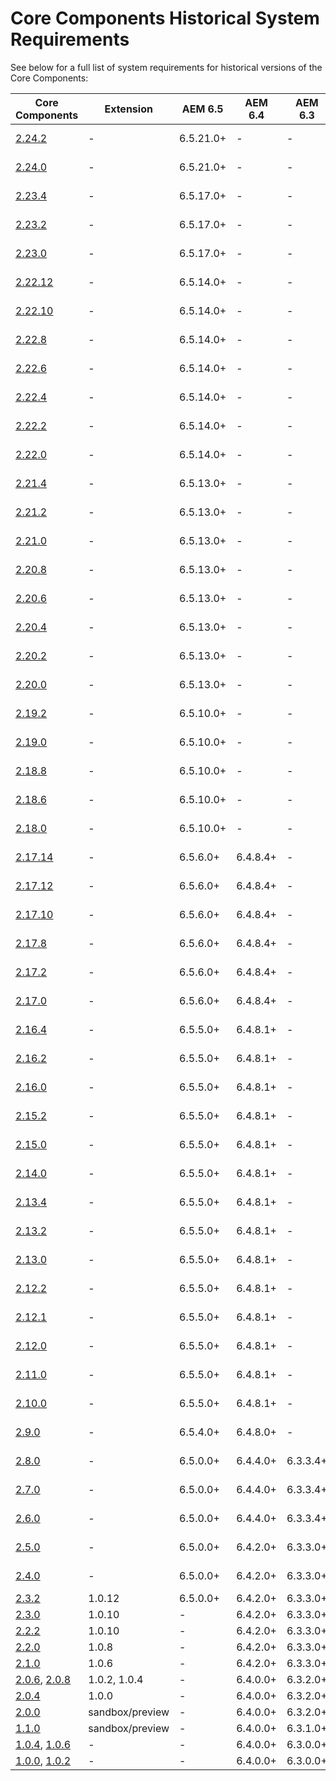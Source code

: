 # Core Components Historical System Requirements

See below for a full list of system requirements for historical versions of the Core Components:

Core Components | Extension | AEM 6.5    | AEM 6.4 | AEM 6.3 | Java  | Maven
----------------|-----------|------------|---------|---------|-------|------
[2.24.2](https://github.com/adobe/aem-core-wcm-components/releases/tag/core.wcm.components.reactor-2.23.4) | - | 6.5.21.0+ | - | - | 8, 11 | 3.3.9+
[2.24.0](https://github.com/adobe/aem-core-wcm-components/releases/tag/core.wcm.components.reactor-2.23.4) | - | 6.5.21.0+  | - | - | 8, 11 | 3.3.9+
[2.23.4](https://github.com/adobe/aem-core-wcm-components/releases/tag/core.wcm.components.reactor-2.23.4) | - | 6.5.17.0+  | - | - | 8, 11 | 3.3.9+
[2.23.2](https://github.com/adobe/aem-core-wcm-components/releases/tag/core.wcm.components.reactor-2.23.2) | - | 6.5.17.0+  | - | - | 8, 11 | 3.3.9+
[2.23.0](https://github.com/adobe/aem-core-wcm-components/releases/tag/core.wcm.components.reactor-2.23.0) | - | 6.5.17.0+  | - | - | 8, 11 | 3.3.9+
[2.22.12](https://github.com/adobe/aem-core-wcm-components/releases/tag/core.wcm.components.reactor-2.22.12) | - | 6.5.14.0+  | - | - | 8, 11 | 3.3.9+
[2.22.10](https://github.com/adobe/aem-core-wcm-components/releases/tag/core.wcm.components.reactor-2.22.10) | - | 6.5.14.0+  | - | - | 8, 11 | 3.3.9+
[2.22.8](https://github.com/adobe/aem-core-wcm-components/releases/tag/core.wcm.components.reactor-2.22.8) | - | 6.5.14.0+  | - | - | 8, 11 | 3.3.9+
[2.22.6](https://github.com/adobe/aem-core-wcm-components/releases/tag/core.wcm.components.reactor-2.22.6) | - | 6.5.14.0+  | - | - | 8, 11 | 3.3.9+
[2.22.4](https://github.com/adobe/aem-core-wcm-components/releases/tag/core.wcm.components.reactor-2.22.4) | - | 6.5.14.0+  | - | - | 8, 11 | 3.3.9+
[2.22.2](https://github.com/adobe/aem-core-wcm-components/releases/tag/core.wcm.components.reactor-2.22.2) | - | 6.5.14.0+  | - | - | 8, 11 | 3.3.9+
[2.22.0](https://github.com/adobe/aem-core-wcm-components/releases/tag/core.wcm.components.reactor-2.22.0) | - | 6.5.14.0+  | - | - | 8, 11 | 3.3.9+
[2.21.4](https://github.com/adobe/aem-core-wcm-components/releases/tag/core.wcm.components.reactor-2.21.4) | - | 6.5.13.0+  | - | - | 8, 11 | 3.3.9+
[2.21.2](https://github.com/adobe/aem-core-wcm-components/releases/tag/core.wcm.components.reactor-2.21.2) | - | 6.5.13.0+  | - | - | 8, 11 | 3.3.9+
[2.21.0](https://github.com/adobe/aem-core-wcm-components/releases/tag/core.wcm.components.reactor-2.21.0) | - | 6.5.13.0+  | - | - | 8, 11 | 3.3.9+
[2.20.8](https://github.com/adobe/aem-core-wcm-components/releases/tag/core.wcm.components.reactor-2.20.8) | - | 6.5.13.0+  | - | - | 8, 11 | 3.3.9+
[2.20.6](https://github.com/adobe/aem-core-wcm-components/releases/tag/core.wcm.components.reactor-2.20.6) | - | 6.5.13.0+  | - | - | 8, 11 | 3.3.9+
[2.20.4](https://github.com/adobe/aem-core-wcm-components/releases/tag/core.wcm.components.reactor-2.20.4) | - | 6.5.13.0+  | - | - | 8, 11 | 3.3.9+
[2.20.2](https://github.com/adobe/aem-core-wcm-components/releases/tag/core.wcm.components.reactor-2.20.2) | - | 6.5.13.0+  | - | - | 8, 11 | 3.3.9+
[2.20.0](https://github.com/adobe/aem-core-wcm-components/releases/tag/core.wcm.components.reactor-2.20.0) | - | 6.5.13.0+  | - | - | 8, 11 | 3.3.9+
[2.19.2](https://github.com/adobe/aem-core-wcm-components/releases/tag/core.wcm.components.reactor-2.19.2) | - | 6.5.10.0+  |  -  |  -  | 8, 11 | 3.3.9+
[2.19.0](https://github.com/adobe/aem-core-wcm-components/releases/tag/core.wcm.components.reactor-2.19.0) | - | 6.5.10.0+  |  -  |  -  | 8, 11 | 3.3.9+
[2.18.8](https://github.com/adobe/aem-core-wcm-components/releases/tag/core.wcm.components.reactor-2.18.8) | - | 6.5.10.0+  |  -  |  -  | 8, 11 | 3.3.9+
[2.18.6](https://github.com/adobe/aem-core-wcm-components/releases/tag/core.wcm.components.reactor-2.18.6) | - | 6.5.10.0+  |  -  |  -  | 8, 11 | 3.3.9+
[2.18.0](https://github.com/adobe/aem-core-wcm-components/releases/tag/core.wcm.components.reactor-2.18.0) | - | 6.5.10.0+  |  -  |  -  | 8, 11 | 3.3.9+
[2.17.14](https://github.com/adobe/aem-core-wcm-components/releases/tag/core.wcm.components.reactor-2.17.14) | - | 6.5.6.0+   | 6.4.8.4+ |  -  | 8, 11 | 3.3.9+
[2.17.12](https://github.com/adobe/aem-core-wcm-components/releases/tag/core.wcm.components.reactor-2.17.12) | - | 6.5.6.0+   | 6.4.8.4+ |  -  | 8, 11 | 3.3.9+
[2.17.10](https://github.com/adobe/aem-core-wcm-components/releases/tag/core.wcm.components.reactor-2.17.10) | - | 6.5.6.0+   | 6.4.8.4+ |  -  | 8, 11 | 3.3.9+
[2.17.8](https://github.com/adobe/aem-core-wcm-components/releases/tag/core.wcm.components.reactor-2.17.8) | - | 6.5.6.0+   | 6.4.8.4+ |  -  | 8, 11 | 3.3.9+
[2.17.2](https://github.com/adobe/aem-core-wcm-components/releases/tag/core.wcm.components.reactor-2.17.2) | - | 6.5.6.0+   | 6.4.8.4+ |  -  | 8, 11 | 3.3.9+
[2.17.0](https://github.com/adobe/aem-core-wcm-components/releases/tag/core.wcm.components.reactor-2.17.0) | - | 6.5.6.0+   | 6.4.8.4+ |  -  | 8, 11 | 3.3.9+
[2.16.4](https://github.com/adobe/aem-core-wcm-components/releases/tag/core.wcm.components.reactor-2.16.4) | - | 6.5.5.0+   | 6.4.8.1+ |  -  | 8, 11 | 3.3.9+
[2.16.2](https://github.com/adobe/aem-core-wcm-components/releases/tag/core.wcm.components.reactor-2.16.2) | - | 6.5.5.0+   | 6.4.8.1+ |  -  | 8, 11 | 3.3.9+
[2.16.0](https://github.com/adobe/aem-core-wcm-components/releases/tag/core.wcm.components.reactor-2.16.0) | - | 6.5.5.0+   | 6.4.8.1+ |  -  | 8, 11 | 3.3.9+
[2.15.2](https://github.com/adobe/aem-core-wcm-components/releases/tag/core.wcm.components.reactor-2.15.2) | - | 6.5.5.0+   | 6.4.8.1+ |  -  | 8, 11 | 3.3.9+
[2.15.0](https://github.com/adobe/aem-core-wcm-components/releases/tag/core.wcm.components.reactor-2.15.0) | - | 6.5.5.0+   | 6.4.8.1+ |  -  | 8, 11 | 3.3.9+
[2.14.0](https://github.com/adobe/aem-core-wcm-components/releases/tag/core.wcm.components.reactor-2.14.0) | - | 6.5.5.0+   | 6.4.8.1+ |  -  | 8, 11 | 3.3.9+
[2.13.4](https://github.com/adobe/aem-core-wcm-components/releases/tag/core.wcm.components.reactor-2.13.4) | - | 6.5.5.0+   | 6.4.8.1+ |  -  | 8, 11 | 3.3.9+
[2.13.2](https://github.com/adobe/aem-core-wcm-components/releases/tag/core.wcm.components.reactor-2.13.2) | - | 6.5.5.0+   | 6.4.8.1+ |  -  | 8, 11 | 3.3.9+
[2.13.0](https://github.com/adobe/aem-core-wcm-components/releases/tag/core.wcm.components.reactor-2.13.0) | - | 6.5.5.0+   | 6.4.8.1+ |  -  | 8, 11 | 3.3.9+
[2.12.2](https://github.com/adobe/aem-core-wcm-components/releases/tag/core.wcm.components.reactor-2.12.2) | - | 6.5.5.0+   | 6.4.8.1+ |  -  | 8, 11 | 3.3.9+
[2.12.1](https://github.com/adobe/aem-core-wcm-components/releases/tag/core.wcm.components.reactor-2.12.1) | - | 6.5.5.0+   | 6.4.8.1+ |  -  | 8, 11 | 3.3.9+
[2.12.0](https://github.com/adobe/aem-core-wcm-components/releases/tag/core.wcm.components.reactor-2.12.0) | - | 6.5.5.0+   | 6.4.8.1+ |  -  | 8, 11 | 3.3.9+
[2.11.0](https://github.com/adobe/aem-core-wcm-components/releases/tag/core.wcm.components.reactor-2.11.0) | - | 6.5.5.0+   | 6.4.8.1+ |  -  | 8, 11 | 3.3.9+
[2.10.0](https://github.com/adobe/aem-core-wcm-components/releases/tag/core.wcm.components.reactor-2.10.0) | - | 6.5.5.0+   | 6.4.8.1+ |  - | 8, 11
[2.9.0](https://github.com/adobe/aem-core-wcm-components/releases/tag/core.wcm.components.reactor-2.9.0) | - | 6.5.4.0+   | 6.4.8.0+ |  - | 8, 11
[2.8.0](https://github.com/adobe/aem-core-wcm-components/releases/tag/core.wcm.components.reactor-2.8.0) | - | 6.5.0.0+   | 6.4.4.0+ | 6.3.3.4+ | 8, 11
[2.7.0](https://github.com/adobe/aem-core-wcm-components/releases/tag/core.wcm.components.reactor-2.7.0) | - | 6.5.0.0+   | 6.4.4.0+ | 6.3.3.4+ | 8, 11
[2.6.0](https://github.com/adobe/aem-core-wcm-components/releases/tag/core.wcm.components.reactor-2.6.0) | - | 6.5.0.0+   | 6.4.4.0+ | 6.3.3.4+ | 8, 11
[2.5.0](https://github.com/adobe/aem-core-wcm-components/releases/tag/core.wcm.components.reactor-2.5.0) | - | 6.5.0.0+   | 6.4.2.0+ | 6.3.3.0+ | 8, 11
[2.4.0](https://github.com/adobe/aem-core-wcm-components/releases/tag/core.wcm.components.reactor-2.4.0) | - | 6.5.0.0+   | 6.4.2.0+ | 6.3.3.0+ | 8, 11
[2.3.2](https://github.com/adobe/aem-core-wcm-components/releases/tag/core.wcm.components.reactor-2.3.2) | 1.0.12 | 6.5.0.0+   | 6.4.2.0+ | 6.3.3.0+ | 8
[2.3.0](https://github.com/adobe/aem-core-wcm-components/releases/tag/core.wcm.components.reactor-2.3.0) | 1.0.10 | -          | 6.4.2.0+ | 6.3.3.0+ | 8
[2.2.2](https://github.com/adobe/aem-core-wcm-components/releases/tag/core.wcm.components.reactor-2.2.2) | 1.0.10 | -          | 6.4.2.0+ | 6.3.3.0+ | 8
[2.2.0](https://github.com/adobe/aem-core-wcm-components/releases/tag/core.wcm.components.reactor-2.2.0) | 1.0.8 | -          | 6.4.2.0+ | 6.3.3.0+ | 8
[2.1.0](https://github.com/adobe/aem-core-wcm-components/releases/tag/core.wcm.components.reactor-2.1.0) | 1.0.6 | -          | 6.4.2.0+ | 6.3.3.0+ | 8
[2.0.6](https://github.com/adobe/aem-core-wcm-components/releases/tag/core.wcm.components.reactor-2.0.6), [2.0.8](https://github.com/adobe/aem-core-wcm-components/releases/tag/core.wcm.components.reactor-2.0.8) | 1.0.2, 1.0.4 | -          | 6.4.0.0+ | 6.3.2.0+ | 8
[2.0.4](https://github.com/adobe/aem-core-wcm-components/releases/tag/core.wcm.components.reactor-2.0.4) | 1.0.0 | -          | 6.4.0.0+ | 6.3.2.0+ | 8
[2.0.0](https://github.com/adobe/aem-core-wcm-components/releases/tag/core.wcm.components.reactor-2.0.0) | sandbox/preview | -          | 6.4.0.0+ | 6.3.2.0+ | 8
[1.1.0](https://github.com/adobe/aem-core-wcm-components/releases/tag/core.wcm.components.reactor-1.1.0) | sandbox/preview | -          | 6.4.0.0+ | 6.3.1.0+ | 8
[1.0.4](https://github.com/adobe/aem-core-wcm-components/releases/tag/core.wcm.components.reactor-1.0.4), [1.0.6](https://github.com/adobe/aem-core-wcm-components/releases/tag/core.wcm.components.reactor-1.0.6) | - | -          | 6.4.0.0+ | 6.3.0.0+ | 8
[1.0.0](https://github.com/adobe/aem-core-wcm-components/releases/tag/core.wcm.components.reactor-1.0.0), [1.0.2](https://github.com/adobe/aem-core-wcm-components/releases/tag/core.wcm.components.all-1.0.2) | - | -          | 6.4.0.0+ | 6.3.0.0+ | 7

